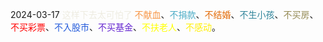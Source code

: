 2024-03-17
<font color="#eeece1">这样下去太可怕了</font>
<font color="#f79646">不献血</font>、<font color="#4bacc6">不捐款</font>、<font color="#e36c09">不结婚</font>、<font color="#31859b">不生小孩</font>、<font color="#938953">不买房</font>、<font color="#ff0000">不买彩票</font>、<font color="#245bdb">不入股市</font>、<font color="#6425d0">不买基金</font>、<font color="#ffff00">不扶老人</font>、<font color="#ffef07">不感动</font>。
